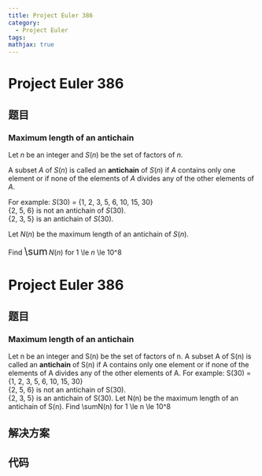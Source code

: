 ```yaml
---
title: Project Euler 386
category:
  - Project Euler
tags:
mathjax: true
---
```

<escape><!-- more --></escape>
    
# Project Euler 386
## 题目
### Maximum length of an antichain


Let <var>n</var> be an integer and <var>S</var>(<var>n</var>) be the set of factors of <var>n</var>.

A subset <var>A</var> of <var>S</var>(<var>n</var>) is called an <b>antichain</b> of <var>S</var>(<var>n</var>) if <var>A</var> contains only one element or if none of the elements of <var>A</var> divides any of the other elements of <var>A</var>.

For example: <var>S</var>(30) = {1, 2, 3, 5, 6, 10, 15, 30}
<br />{2, 5, 6} is not an antichain of <var>S</var>(30).
<br />{2, 3, 5} is an antichain of <var>S</var>(30).

Let <var>N</var>(<var>n</var>) be the maximum length of an antichain of <var>S</var>(<var>n</var>).

Find <span style="font-size:larger;"><span style="font-size:larger;">\sum</span></span> <var>N</var>(<var>n</var>) for 1 \le <var>n</var> \le 10^8


# Project Euler 386
## 题目
### Maximum length of an antichain

Let n be an integer and S(n) be the set of factors of n.
A subset A of S(n) is called an <b>antichain</b> of S(n) if A contains only one element or if none of the elements of A divides any of the other elements of A.
For example: S(30) = {1, 2, 3, 5, 6, 10, 15, 30}<br>{2, 5, 6} is not an antichain of S(30).<br>{2, 3, 5} is an antichain of S(30).
Let N(n) be the maximum length of an antichain of S(n).
Find \sumN(n) for 1 \le n \le 10^8


## 解决方案


## 代码


